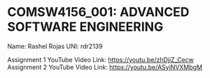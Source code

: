 # COMSW4156_001: ADVANCED SOFTWARE ENGINEERING

Name: Rashel Rojas
UNI:  rdr2139

Assignment 1 YouTube Video Link: https://youtu.be/zhDjiZ_Cecw 
Assignment 2 YouTube Video Link: https://youtu.be/ASyjNVXMbgM

